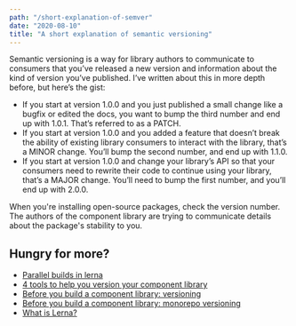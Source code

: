 ```yaml
---
path: "/short-explanation-of-semver"
date: "2020-08-10"
title: "A short explanation of semantic versioning"
---
```


Semantic versioning is a way for library authors to communicate to consumers that you’ve released a new version and information about the kind of version you’ve published. I’ve written about this in more depth before, but here’s the gist:

- If you start at version 1.0.0 and you just published a small change like a bugfix or edited the docs, you want to bump the third number and end up with 1.0.1. That’s referred to as a PATCH.
- If you start at version 1.0.0 and you added a feature that doesn’t break the ability of existing library consumers to interact with the library, that’s a MINOR change. You’ll bump the second number, and end up with 1.1.0.
- If you start at version 1.0.0 and change your library’s API so that your consumers need to rewrite their code to continue using your library, that’s a MAJOR change. You’ll need to bump the first number, and you’ll end up with 2.0.0.

When you're installing open-source packages, check the version number. The authors of the component library are trying to communicate details about the package's stability to you.

## Hungry for more?

- [Parallel builds in lerna](/parallel-builds-in-lerna)
- [4 tools to help you version your component library](/4-tools-to-help-you-version-your-component-library)
- [Before you build a component library: versioning](/library-versioning)
- [Before you build a component library: monorepo versioning](/lerna-monorepo-versioning)
- [What is Lerna?](/what-is-lerna)
